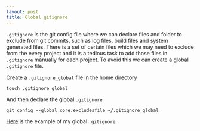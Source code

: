 ```yaml
---
layout: post
title: Global gitignore
---
```


```.gitignore``` is the git config file where we can declare files and folder to exclude from git commits, such as log files, build files and system generated files. There is a set of certain files which we may need to exclude from the every project and it is a tedious task to add those files in ```.gitignore``` manually for each project. To avoid this we can create a global ```.gitignore``` file.

Create a ```.gitignore_global``` file in the home directory

```
touch .gitignore_global
```

And then declare the global ```.gitignore```

```
git config --global core.excludesfile ~/.gitignore_global
```

[Here](https://github.com/dev-miche/dotfiles/blob/master/.gitignore_global) is the example of my global ```.gitignore```.
